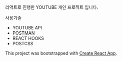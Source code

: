 리액트로 진행한 YOUTUBE 개인 프로젝트 입니다. 

사용기술
- YOUTUBE API
- POSTMAN
- REACT HOOKS
- POSTCSS

This project was bootstrapped with [Create React App](https://github.com/facebook/create-react-app).

